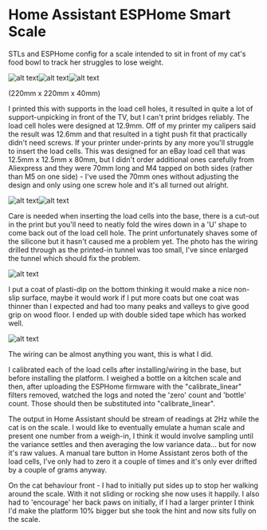 # Home Assistant ESPHome Smart Scale
STLs and ESPHome config for a scale intended to sit in front of my cat's food bowl to track her struggles to lose weight.

![alt text](https://github.com/GregSumner/ha-esphome-scale/assets/4370367/615ba12f-f403-499a-8fef-8704f8d469ab)![alt text](https://github.com/GregSumner/ha-esphome-scale/assets/4370367/d5b47529-a8ce-494b-b1b4-44e3d2ebc74e)![alt text](https://github.com/GregSumner/ha-esphome-scale/assets/4370367/35d48c10-0486-4afc-9462-76ca81e623f7)

(220mm x 220mm x 40mm)


I printed this with supports in the load cell holes, it resulted in quite a lot of support-unpicking in front of the TV, but I can't print bridges reliably. The load cell holes were designed at 12.9mm. Off of my printer my calipers said the result was 12.6mm and that resulted in a tight push fit that practically didn't need screws. If your printer under-prints by any more you'll struggle to insert the load cells. This was designed for an eBay load cell that was 12.5mm x 12.5mm x 80mm, but I didn't order additional ones carefully from Aliexpress and they were 70mm long and M4 tapped on both sides (rather than M5 on one side) - I've used the 70mm ones without adjusting the design and only using one screw hole and it's all turned out alright.

![alt text](https://github.com/GregSumner/ha-esphome-scale/assets/4370367/eb75df70-1d79-4f25-8429-c189da4b7865)![alt text](https://github.com/GregSumner/ha-esphome-scale/assets/4370367/a4f51391-5c95-4e56-98fc-384c135454bf)

Care is needed when inserting the load cells into the base, there is a cut-out in the print but you'll need to neatly fold the wires down in a 'U' shape to come back out of the load cell hole. The print unfortunately shaves some of the silicone but it hasn't caused me a problem yet. The photo has the wiring drilled through as the printed-in tunnel was too small, I've since enlarged the tunnel which should fix the problem.


![alt text](https://github.com/GregSumner/ha-esphome-scale/assets/4370367/03c2bf22-7d04-47bb-ae94-b4012cfcabac)

I put a coat of plasti-dip on the bottom thinking it would make a nice non-slip surface, maybe it would work if I put more coats but one coat was thinner than I expected and had too many peaks and valleys to give good grip on wood floor. I ended up with double sided tape which has worked well.


![alt text](https://github.com/GregSumner/ha-esphome-scale/assets/4370367/d4370dd4-8288-4264-9978-f0e76dc25ffb)

The wiring can be almost anything you want, this is what I did.

I calibrated each of the load cells after installing/wiring in the base, but before installing the platform. I weighed a bottle on a kitchen scale and then, after uploading the ESPHome firmware with the "calibrate_linear" filters removed, watched the logs and noted the 'zero' count and 'bottle' count. Those should then be substituted into "calibrate_linear".

The output in Home Assistant should be stream of readings at 2Hz while the cat is on the scale. I would like to eventually emulate a human scale and present one number from a weigh-in, I think it would involve sampling until the variance settles and then averaging the low variance data... but for now it's raw values. A manual tare button in Home Assistant zeros both of the load cells, I've only had to zero it a couple of times and it's only ever drifted by a couple of grams anyway.

On the cat behaviour front - I had to initially put sides up to stop her walking around the scale. With it not sliding or rocking she now uses it happily. I also had to 'encourage' her back paws on initially, if I had a larger printer I think I'd make the platform 10% bigger but she took the hint and now sits fully on the scale.
